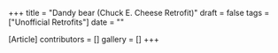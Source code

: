 +++
title = "Dandy bear (Chuck E. Cheese Retrofit)"
draft = false
tags = ["Unofficial Retrofits"]
date = ""

[Article]
contributors = []
gallery = []
+++